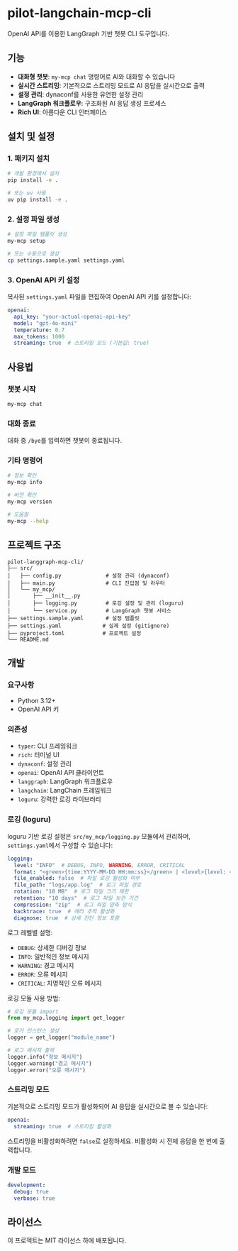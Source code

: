 # pilot-langchain-mcp-cli

OpenAI API를 이용한 LangGraph 기반 챗봇 CLI 도구입니다.

## 기능

- **대화형 챗봇**: `my-mcp chat` 명령어로 AI와 대화할 수 있습니다
- **실시간 스트리밍**: 기본적으로 스트리밍 모드로 AI 응답을 실시간으로 출력
- **설정 관리**: dynaconf를 사용한 유연한 설정 관리
- **LangGraph 워크플로우**: 구조화된 AI 응답 생성 프로세스
- **Rich UI**: 아름다운 CLI 인터페이스

## 설치 및 설정

### 1. 패키지 설치

```bash
# 개발 환경에서 설치
pip install -e .

# 또는 uv 사용
uv pip install -e .
```

### 2. 설정 파일 생성

```bash
# 설정 파일 템플릿 생성
my-mcp setup

# 또는 수동으로 생성
cp settings.sample.yaml settings.yaml
```

### 3. OpenAI API 키 설정

복사된 `settings.yaml` 파일을 편집하여 OpenAI API 키를 설정합니다:

```yaml
openai:
  api_key: "your-actual-openai-api-key"
  model: "gpt-4o-mini"
  temperature: 0.7
  max_tokens: 1000
  streaming: true  # 스트리밍 모드 (기본값: true)
```

## 사용법

### 챗봇 시작

```bash
my-mcp chat
```

### 대화 종료

대화 중 `/bye`를 입력하면 챗봇이 종료됩니다.

### 기타 명령어

```bash
# 정보 확인
my-mcp info

# 버전 확인
my-mcp version

# 도움말
my-mcp --help
```

## 프로젝트 구조

```
pilot-langgraph-mcp-cli/
├── src/
│   ├── config.py              # 설정 관리 (dynaconf)
│   ├── main.py                # CLI 진입점 및 라우터
│   └── my_mcp/
│       ├── __init__.py
│       ├── logging.py         # 로깅 설정 및 관리 (loguru)
│       └── service.py         # LangGraph 챗봇 서비스
├── settings.sample.yaml       # 설정 템플릿
├── settings.yaml             # 실제 설정 (gitignore)
├── pyproject.toml            # 프로젝트 설정
└── README.md
```

## 개발

### 요구사항

- Python 3.12+
- OpenAI API 키

### 의존성

- `typer`: CLI 프레임워크
- `rich`: 터미널 UI
- `dynaconf`: 설정 관리
- `openai`: OpenAI API 클라이언트
- `langgraph`: LangGraph 워크플로우
- `langchain`: LangChain 프레임워크
- `loguru`: 강력한 로깅 라이브러리

### 로깅 (loguru)

loguru 기반 로깅 설정은 `src/my_mcp/logging.py` 모듈에서 관리하며, `settings.yaml`에서 구성할 수 있습니다:

```yaml
logging:
  level: "INFO"  # DEBUG, INFO, WARNING, ERROR, CRITICAL
  format: "<green>{time:YYYY-MM-DD HH:mm:ss}</green> | <level>{level: <8}</level> | <cyan>{name}</cyan>:<cyan>{function}</cyan>:<cyan>{line}</cyan> - <level>{message}</level>"
  file_enabled: false  # 파일 로깅 활성화 여부
  file_path: "logs/app.log"  # 로그 파일 경로
  rotation: "10 MB"  # 로그 파일 크기 제한
  retention: "10 days"  # 로그 파일 보관 기간
  compression: "zip"  # 로그 파일 압축 방식
  backtrace: true  # 에러 추적 활성화
  diagnose: true  # 상세 진단 정보 포함
```

로그 레벨별 설명:
- `DEBUG`: 상세한 디버깅 정보
- `INFO`: 일반적인 정보 메시지
- `WARNING`: 경고 메시지
- `ERROR`: 오류 메시지
- `CRITICAL`: 치명적인 오류 메시지

로깅 모듈 사용 방법:
```python
# 로깅 모듈 import
from my_mcp.logging import get_logger

# 로거 인스턴스 생성
logger = get_logger("module_name")

# 로그 메시지 출력
logger.info("정보 메시지")
logger.warning("경고 메시지")
logger.error("오류 메시지")
```

### 스트리밍 모드

기본적으로 스트리밍 모드가 활성화되어 AI 응답을 실시간으로 볼 수 있습니다:

```yaml
openai:
  streaming: true  # 스트리밍 활성화
```

스트리밍을 비활성화하려면 `false`로 설정하세요. 비활성화 시 전체 응답을 한 번에 출력합니다.

### 개발 모드

```yaml
development:
  debug: true
  verbose: true
```

## 라이선스

이 프로젝트는 MIT 라이선스 하에 배포됩니다.
